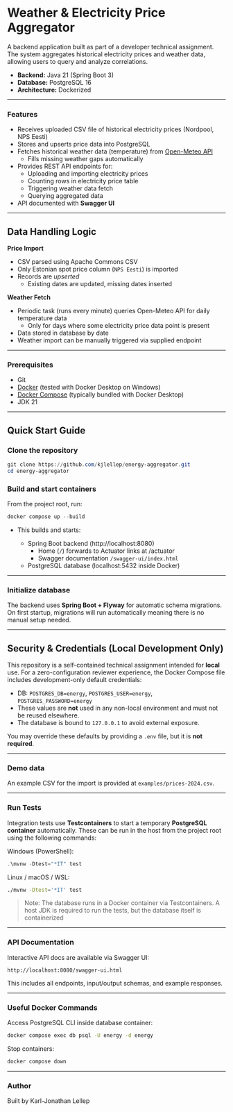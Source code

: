 # Weather & Electricity Price Aggregator

A backend application built as part of a developer technical assignment.
The system aggregates historical electricity prices and weather data, allowing users to query and analyze correlations.

- **Backend:** Java 21 (Spring Boot 3)
- **Database:** PostgreSQL 16
- **Architecture:** Dockerized

---

### Features

- Receives uploaded CSV file of historical electricity prices (Nordpool, NPS Eesti)
- Stores and upserts price data into PostgreSQL
- Fetches historical weather data (temperature) from [Open-Meteo API](https://open-meteo.com/en/docs/historical-weather-api )
  - Fills missing weather gaps automatically
- Provides REST API endpoints for:
  - Uploading and importing electricity prices
  - Counting rows in electricity price table
  - Triggering weather data fetch
  - Querying aggregated data
- API documented with **Swagger UI**

---

## Data Handling Logic

**Price Import**
- CSV parsed using Apache Commons CSV
- Only Estonian spot price column (`NPS Eesti`) is imported
- Records are *upserted*
  - Existing dates are updated, missing dates inserted

**Weather Fetch**
- Periodic task (runs every minute) queries Open-Meteo API for daily temperature data
  - Only for days where some electricity price data point is present
- Data stored in database by date
- Weather import can be manually triggered via supplied endpoint

---

### Prerequisites

- Git
- [Docker](https://docs.docker.com/get-docker/) (tested with Docker Desktop on Windows)
- [Docker Compose](https://docs.docker.com/compose/install/) (typically bundled with Docker Desktop)
- JDK 21

---

## Quick Start Guide

### Clone the repository

```powershell
git clone https://github.com/kjlellep/energy-aggregator.git
cd energy-aggregator
```

### Build and start containers

From the project root, run:

```powershell
docker compose up --build
```

* This builds and starts:

  * Spring Boot backend (http://localhost:8080)
    * Home (`/`) forwards to Actuator links at /actuator
    * Swagger documentation `/swagger-ui/index.html`
  * PostgreSQL database (localhost:5432 inside Docker)

---

### Initialize database

The backend uses **Spring Boot + Flyway** for automatic schema migrations.
On first startup, migrations will run automatically meaning there is no manual setup needed.

---

## Security & Credentials (Local Development Only)

This repository is a self-contained technical assignment intended for **local** use.
For a zero-configuration reviewer experience, the Docker Compose file includes
development-only default credentials:

- DB: `POSTGRES_DB=energy`, `POSTGRES_USER=energy`, `POSTGRES_PASSWORD=energy`
- These values are **not** used in any non-local environment and must not be reused elsewhere.
- The database is bound to `127.0.0.1` to avoid external exposure.

You may override these defaults by providing a `.env` file, but it is **not required**.

---

### Demo data

An example CSV for the import is provided at `examples/prices-2024.csv`.

---

### Run Tests

Integration tests use **Testcontainers** to start a temporary **PostgreSQL container** automatically.
These can be run in the host from the project root using the following commands:

Windows (PowerShell):
```powershell
.\mvnw -Dtest="*IT" test
```
Linux / macOS / WSL:
```bash
./mvnw -Dtest='*IT' test
```

> Note: The database runs in a Docker container via Testcontainers. A host JDK is required to run the tests,
> but the database itself is containerized

---

### API Documentation

Interactive API docs are available via Swagger UI:

```
http://localhost:8080/swagger-ui.html
```

This includes all endpoints, input/output schemas, and example responses.

---

### Useful Docker Commands

Access PostgreSQL CLI inside database container:

```bash
docker compose exec db psql -U energy -d energy
```

Stop containers:

```bash
docker compose down
```

---

### Author

Built by Karl-Jonathan Lellep
